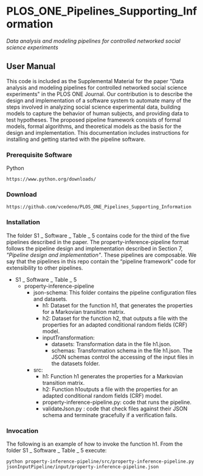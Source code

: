# PLOS_ONE_Pipelines_Supporting_Information
_Data analysis and modeling pipelines for controlled networked social science experiments_

## User Manual
This code is included as the Supplemental Material for the paper "Data analysis and modeling pipelines for controlled networked social science experiments" in the PLOS ONE Journal.
Our contribution is to describe the design and implementation of a software system 
to automate many of the steps involved in analyzing social science experimental data, building models to capture the behavior of human subjects, and providing data to test hypotheses. 
The proposed pipeline framework consists of formal models, formal algorithms, and theoretical models as the basis for the design and implementation.
This documentation includes instructions for installing and getting started with the pipeline software.

### Prerequisite Software
Python
```
https://www.python.org/downloads/
```

### Download
```
https://github.com/vcedeno/PLOS_ONE_Pipelines_Supporting_Information
```

### Installation
The folder S1 _ Software _ Table _ 5 contains code for the third of the five pipelines described in the paper.
The property-inference-pipeline format follows the pipeline design and implementation
described in Section 7, _"Pipeline design and implementation"_. These pipelines are
composable.
We say that the pipelines in this repo contain the “pipeline framework” code for extensibility to other pipelines.

* S1 _ Software _ Table _ 5 
  * property-inference-pipeline
    * json-schema: This folder contains the pipeline configuration files and datasets. 
      * h1: Dataset for the function h1, that generates the properties for a Markovian transition matrix.
      * h2: Dataset for the function h2, that outputs a file with the properties for an adapted conditional random fields (CRF) model.
      * inputTransformation: 
   	    * datasets: Transformation data in the file h1.json.
   	    * schemas: Transformation schema in the file h1.json. The JSON schemas control the accessing of the input files in the datasets folder.
    * src: 
      * h1: Function h1 generates the properties for a Markovian transition matrix.
      * h2: Function h1outputs a file with the properties for an adapted conditional random fields (CRF) model.
      * property-inference-pipeline.py: code that runs the pipeline.
      * validateJson.py : code that check files against their JSON schema and terminate
gracefully if a verification fails.

### Invocation
The following is an example of how to invoke the function h1.
From the folder S1 _ Software _ Table _ 5 execute:
```
python property-inference-pipeline/src/property-inference-pipeline.py jsonInputPipeline/input/property-inference-pipeline.json
```

